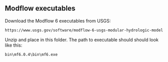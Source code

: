 ## Modflow executables

Download the Modflow 6 executables from USGS:

```
https://www.usgs.gov/software/modflow-6-usgs-modular-hydrologic-model
```

Unzip and place in this folder. The path to executable should should look like this:

```
bin\mf6.0.4\bin\mf6.exe
```